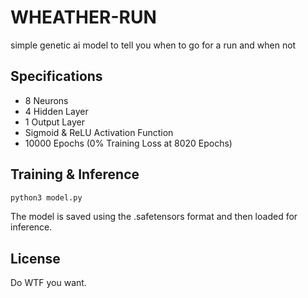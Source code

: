 # WHEATHER-RUN
simple genetic ai model to tell you when to go for a run and when not 

## Specifications

- 8 Neurons
- 4 Hidden Layer
- 1 Output Layer
- Sigmoid & ReLU Activation Function
- 10000 Epochs (0% Training Loss at 8020 Epochs)

## Training & Inference

```bash
python3 model.py
```

The model is saved using the .safetensors format and then loaded for inference.

## License

Do WTF you want.
